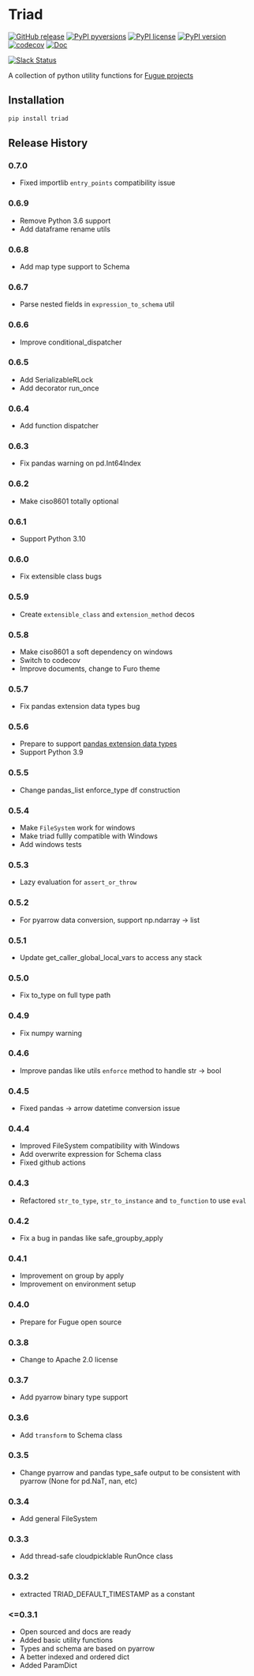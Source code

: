 # Triad

[![GitHub release](https://img.shields.io/github/release/fugue-project/triad.svg)](https://GitHub.com/fugue-project/triad)
[![PyPI pyversions](https://img.shields.io/pypi/pyversions/triad.svg)](https://pypi.python.org/pypi/triad/)
[![PyPI license](https://img.shields.io/pypi/l/triad.svg)](https://pypi.python.org/pypi/triad/)
[![PyPI version](https://badge.fury.io/py/triad.svg)](https://pypi.python.org/pypi/triad/)
[![codecov](https://codecov.io/gh/fugue-project/triad/branch/master/graph/badge.svg?token=DGKPXDIG8M)](https://codecov.io/gh/fugue-project/triad)
[![Doc](https://readthedocs.org/projects/triad/badge)](https://triad.readthedocs.org)

[![Slack Status](https://img.shields.io/badge/slack-join_chat-white.svg?logo=slack&style=social)](https://join.slack.com/t/fugue-project/shared_invite/zt-jl0pcahu-KdlSOgi~fP50TZWmNxdWYQ)

A collection of python utility functions for [Fugue projects](https://github.com/fugue-project)

## Installation

```bash
pip install triad
```


## Release History

### 0.7.0

* Fixed importlib `entry_points` compatibility issue

### 0.6.9

* Remove Python 3.6 support
* Add dataframe rename utils

### 0.6.8

* Add map type support to Schema

### 0.6.7

* Parse nested fields in `expression_to_schema` util

### 0.6.6

* Improve conditional_dispatcher

### 0.6.5

* Add SerializableRLock
* Add decorator run_once

### 0.6.4

* Add function dispatcher

### 0.6.3

* Fix pandas warning on pd.Int64Index

### 0.6.2

* Make ciso8601 totally optional

### 0.6.1

* Support Python 3.10

### 0.6.0

* Fix extensible class bugs

### 0.5.9

* Create `extensible_class` and `extension_method` decos

### 0.5.8

* Make ciso8601 a soft dependency on windows
* Switch to codecov
* Improve documents, change to Furo theme

### 0.5.7

* Fix pandas extension data types bug

### 0.5.6

* Prepare to support [pandas extension data types](https://pandas.pydata.org/docs/user_guide/basics.html#basics-dtypes)
* Support Python 3.9

### 0.5.5

* Change pandas_list enforce_type df construction

### 0.5.4

* Make `FileSystem` work for windows
* Make triad fullly compatible with Windows
* Add windows tests

### 0.5.3

* Lazy evaluation for `assert_or_throw`

### 0.5.2

* For pyarrow data conversion, support np.ndarray -> list

### 0.5.1

* Update get_caller_global_local_vars to access any stack

### 0.5.0

* Fix to_type on full type path

### 0.4.9

* Fix numpy warning

### 0.4.6

* Improve pandas like utils `enforce` method to handle str -> bool

### 0.4.5

* Fixed pandas -> arrow datetime conversion issue

### 0.4.4

* Improved FileSystem compatibility with Windows
* Add overwrite expression for Schema class
* Fixed github actions

### 0.4.3

* Refactored `str_to_type`, `str_to_instance` and `to_function` to use `eval`

### 0.4.2

* Fix a bug in pandas like safe_groupby_apply

### 0.4.1

* Improvement on group by apply
* Improvement on environment setup

### 0.4.0

* Prepare for Fugue open source

### 0.3.8

* Change to Apache 2.0 license

### 0.3.7

* Add pyarrow binary type support

### 0.3.6

* Add `transform` to Schema class

### 0.3.5

* Change pyarrow and pandas type_safe output to be consistent with pyarrow (None for pd.NaT, nan, etc)

### 0.3.4

* Add general FileSystem

### 0.3.3

* Add thread-safe cloudpicklable RunOnce class

### 0.3.2

* extracted TRIAD_DEFAULT_TIMESTAMP as a constant

### <=0.3.1

* Open sourced and docs are ready
* Added basic utility functions
* Types and schema are based on pyarrow
* A better indexed and ordered dict
* Added ParamDict
